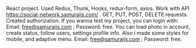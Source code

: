 React project. Used Redux, Thunk, Hooks, redux-form, axios. Work with API https://social-network.samuraijs.com/ . GET, PUT, POST, DELETE requests. Created authorization. If you wanna test my project, you can login with:  Email: free@samuraijs.com ; Password: free. You can load photo in account, create status, follow users, settings profile info. Also i made some styles for mobile, and adaptive menu.
Email: free@samuraijs.com ; Password: free.
